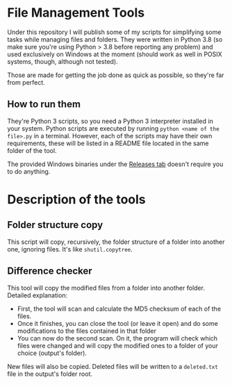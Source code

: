 # File Management Tools

Under this repository I will publish some of my scripts for simplifying some tasks while managing files and folders. They were written in
Python 3.8 (so make sure you're using Python > 3.8 before reporting any problem) and used exclusively on Windows at the moment (should work
as well in POSIX systems, though, although not tested).

Those are made for getting the job done as quick as possible, so they're far from perfect.

## How to run them

They're Python 3 scripts, so you need a Python 3 interpreter installed in your system. Python scripts are executed by running
``python <name of the file>.py`` in a terminal. However, each of the scripts may have their own requirements, these will be listed in a README
file located in the same folder of the tool.

The provided Windows binaries under the [Releases tab](https://github.com/ferferga/FileManagementTools/releases) doesn't require you to do anything.

# Description of the tools

## Folder structure copy

This script will copy, recursively, the folder structure of a folder into another one, ignoring files. It's like ``shutil.copytree``.

## Difference checker

This tool will copy the modified files from a folder into another folder. Detailed explanation:
* First, the tool will scan and calculate the MD5 checksum of each of the files.
* Once it finishes, you can close the tool (or leave it open) and do some modifications to the files contained in that folder
* You can now do the second scan. On it, the program will check which files were changed and will copy the modified ones to a folder of your choice (output's folder).

New files will also be copied. Deleted files will be written to a ``deleted.txt`` file in the output's folder root.